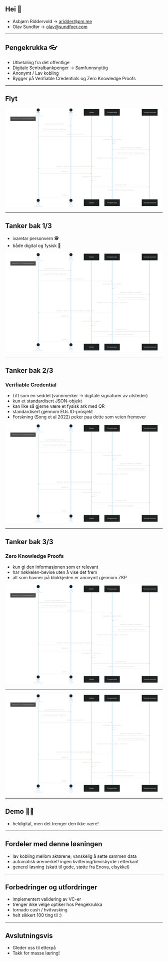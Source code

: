 ## Hei 👋
- Asbjørn Riddervold -> aridder@pm.me
- Olav Sundfør -> olav@sundfoer.com

--- 

## Pengekrukka 👓
- Utbetaling fra det offentlige 
- Digitale Sentralbankpenger -> Samfunnsnyttig
- Anonymt / Lav kobling
- Bygger på Verifiable Credentials og Zero Knowledge Proofs 


---
## Flyt 
![bg contain](diagram.svg) 

---

## Tanker bak 1/3
- ivaretar personvern 🕵️
- både digital og fysisk 👵

![bg right](diagram.svg) 

---

## Tanker bak 2/3 
### Verifiable Credential
- Litt som en seddel (vannmerker -> digitale signaturer av utsteder)
- kun et standardisert JSON-objekt 
- kan like så gjerne være et fysisk ark med QR
- standardisert gjennom EUs ID-prosjekt 
- Forskning (Song et al 2022) peker paa dette som veien fremover

![bg right](diagram.svg) 

---

## Tanker bak 3/3 
### Zero Knowledge Proofs 
- kun gi den informasjonen som er relevant 
- har nøkkelen-bevise uten å vise det frem
- alt som havner på blokkjeden er anonymt gjennom ZKP

![bg right](diagram.svg) 

---

![bg contain](diagram.svg)

---

## Demo 🧑‍🚀
- heldigital, men det trenger den ikke være!

---

## Fordeler med denne løsningen 
- lav kobling mellom aktørene; vanskelig å sette sammen data 
- automatisk øremerket! ingen kvittering/bevisbyrde i etterkant
- generel løsning (skatt til gode, støtte fra Enova, elsykkel)

---


## Forbedringer og utfordringer
- implementert validering av VC-er 
- trenger ikke velge optiker hos Pengekrukka 
- tornado cash / hvitvasking 
- helt sikkert 100 ting til :) 

---

## Avslutningsvis 
- Gleder oss til etterpå 
- Takk for masse læring!
